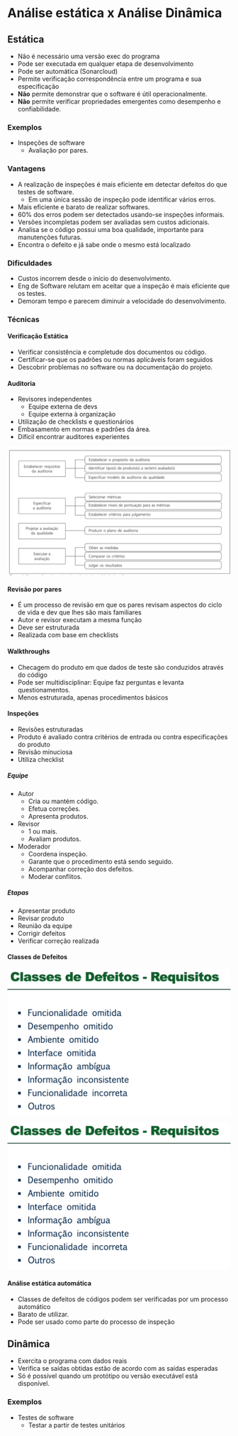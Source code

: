 # Análise estática x Análise Dinâmica

## Estática

- Não é necessário uma versão exec do programa
- Pode ser executada em qualquer etapa de desenvolvimento
- Pode ser automática (Sonarcloud)
- Permite verificação correspondência entre um programa e sua especificação
- **Não** permite demonstrar que o software é útil operacionalmente.
- **Não** permite verificar propriedades emergentes como desempenho e confiabilidade.

### Exemplos

- Inspeções de software
  - Avaliação por pares.

### Vantagens

- A realização de inspeções é mais eficiente em detectar defeitos do que testes de software.
    - Em uma única sessão de inspeção pode identificar vários erros.
- Mais eficiente e barato de realizar softwares.
- 60% dos erros podem ser detectados usando-se inspeções informais.
- Versões incompletas podem ser avaliadas sem custos adicionais.
- Analisa se o código possui uma boa qualidade, importante para manutenções futuras.
- Encontra o defeito e já sabe onde o mesmo está localizado

### Dificuldades

- Custos incorrem desde o início do desenvolvimento.
- Eng de Software relutam em aceitar que a inspeção é mais eficiente que os testes.
- Demoram tempo e parecem diminuir a velocidade do desenvolvimento.

### Técnicas

#### Verificação Estática

- Verificar consistência e completude dos documentos ou código.
- Certificar-se que os padrões ou normas aplicáveis foram seguidos
- Descobrir problemas no software ou na documentação do projeto.

#### Auditoria

- Revisores independentes
    - Equipe externa de devs
    - Equipe externa à organização
- Utilização de checklists e questionários
- Embasamento em normas e padrões da área.
- Difícil encontrar auditores experientes

![Imagem1](./assets/img1.png)

#### Revisão por pares

- É um processo de revisão em que os pares revisam aspectos do ciclo de vida e dev que lhes são mais familiares
- Autor e revisor executam a mesma função
- Deve ser estruturada
- Realizada com base em checklists

#### Walkthroughs

- Checagem do produto em que dados de teste são conduzidos através do código
- Pode ser multidisciplinar: Equipe faz perguntas e levanta questionamentos.
- Menos estruturada, apenas procedimentos básicos

#### Inspeções

- Revisões estruturadas
- Produto é avaliado contra critérios de entrada ou contra especificações do produto
- Revisão minuciosa
- Utiliza checklist

##### Equipe

- Autor
    - Cria ou mantém código.
    - Efetua correções.
    - Apresenta produtos.
- Revisor
    - 1 ou mais.
    - Avaliam produtos.
- Moderador
    - Coordena inspeção.
    - Garante que o procedimento está sendo seguido.
    - Acompanhar correção dos defeitos.
    - Moderar conflitos.

##### Etapas

- Apresentar produto
- Revisar produto
- Reunião da equipe
- Corrigir defeitos
- Verificar correção realizada

#### Classes de Defeitos

![Imagem2](./assets/img2.png)

![Imagem3](./assets/img2.png)


#### Análise estática automática

- Classes de defeitos de códigos podem ser verificadas por um processo automático
- Barato de utilizar.
- Pode ser usado como parte do processo de inspeção

## Dinâmica

- Exercita o programa com dados reais
- Verifica se saídas obtidas estão de acordo com as saídas esperadas
- Só é possível quando um protótipo ou versão executável está disponível.

### Exemplos

- Testes de software
    - Testar a partir de testes unitários